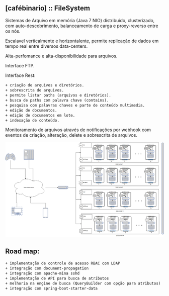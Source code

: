 ## [cafébinario] :: FileSystem

Sistemas de Arquivo em memória (Java 7 NIO) distribuido, clusterizado, com auto-descobrimento, balanceamento de carga e proxy-reverso entre os nós.

Escalavel verticalmente e horizontalente, permite replicação de dados em tempo real entre diversos data-centers.

Alta-perfomance e alta-disponibilidade para arquivos.

Interface FTP.

Interface Rest:

	+ criação de arquivos e diretórios.
	+ sobrescrita de arquivos.
	+ permite listar paths (arquivos e diretórios).
	+ busca de paths com palavra chave (contains).
	+ pesquisa com palavras chaves e parte de conteúdo multimedia.
	+ edição de documentos.
	+ edição de documentos em lote.
	+ indexação de conteúdo.
	
Monitoramento de arquivos através de notificações por webhook com eventos de criação, alteração, delete e sobrescrita de arquivos.

![Optional Text](cafebinario_vfs.png)


## Road map:

	+ implementação de controle de acesso RBAC com LDAP
	+ integração com document-propagation
	+ integração com apache-mina sshd
	+ implementação de API para busca de atributos
	+ melhoria na engine de busca (QueryBuilder com opção para atributos)
	+ integração com spring-boot-starter-data
	

